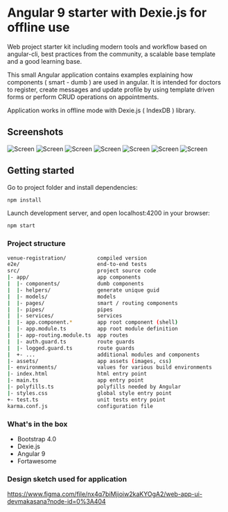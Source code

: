 # Angular 9 starter with Dexie.js for offline use
Web project starter kit including modern tools and workflow based on angular-cli,
best practices from the community, a scalable base template and a good learning base.

This small Angular application contains examples explaining how components ( smart - dumb ) are used in angular.
It is intended for doctors to register, create messages and update profile by using template
driven forms or perform CRUD operations on appointments.

Application works in offline mode with Dexie.js ( IndexDB ) library.

## Screenshots

![Screen](http://i.imgur.com/hQ2R58i.png)
![Screen](http://i.imgur.com/9Eu3YWy.png)
![Screen](http://i.imgur.com/51s4x2q.png)
![Screen](http://i.imgur.com/GaxEsHB.png)
![Screen](http://i.imgur.com/f1Dxmmq.png)
![Screen](http://i.imgur.com/ts5qMgd.png)
![Screen](http://i.imgur.com/MtW5yxP.png)


## Getting started

Go to project folder and install dependencies:
```bash
npm install
```

Launch development server, and open localhost:4200 in your browser:

```bash
npm start
```

### Project structure
```bash
venue-registration/          compiled version
e2e/                         end-to-end tests
src/                         project source code
|- app/                      app components
|  |- components/            dumb components
|  |- helpers/               generate unique guid
|  |- models/                models
|  |- pages/                 smart / routing components
|  |- pipes/                 pipes
|  |- services/              services
|  |- app.component.*        app root component (shell)
|  |- app.module.ts          app root module definition
|  |- app-routing.module.ts  app routes
|  |- auth.guard.ts          route guards
|  |- logged.guard.ts        route guards
|  +- ...                    additional modules and components
|- assets/                   app assets (images, css)
|- environments/             values for various build environments
|- index.html                html entry point
|- main.ts                   app entry point
|- polyfills.ts              polyfills needed by Angular
|- styles.css                global style entry point
+- test.ts                   unit tests entry point
karma.conf.js                configuration file
```

### What's in the box

- Bootstrap 4.0
- Dexie.js
- Angular 9
- Fortawesome

### Design sketch used for application

https://www.figma.com/file/nx4q7biMjioiw2kaKYOgA2/web-app-ui-devmakasana?node-id=0%3A404
